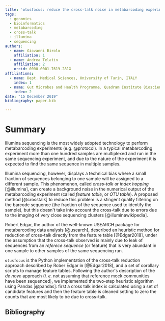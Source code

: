 ```yaml
---
title: 'otusfocus: reduce the cross-talk noise in metabarcoding experiments'
tags:
  - genomics
  - bioinformatics
  - metabarcoding
  - cross-talk
  - illumina
  - sequencing
authors:
  - name: Giovanni Birolo
    affiliation: 1
  - name: Andrea Telatin
    affiliation: 2
    orcid: 0000-0001-7619-281X
affiliations:
  - name: Dept. Medical Sciences, University of Turin, ITALY
    index: 1
  - name: Gut Microbes and Health Programme, Quadram Institute Bioscience, Norwich, UK
    index: 2
date: "15 December 2019"
bibliography: paper.bib

---
```



# Summary

Illumina sequencing is the most widely adopted technology to perform metabarcoding experiments (e.g. @protocol). 
In a typical metabarcoding experiment more than one hundred samples are multiplexed and run in the same sequencing experiment,
and due to the nature of the experiment it is expected to find the same sequence in multiple samples. 

Illumina sequencing, however, displays a technical bias where a small fraction of sequences belonging to one sample will be assigned
to a different sample. 
This phenomenon, called *cross-talk* or *index hopping* [@illumina], can create a background noise in the
numerical output of the metabarcoding experiment (called *feature table*, or *OTU table*). 
A proposed method [@crosstalk] to reduce this problem is a stingent quality filtering on the barcode sequence 
(the fraction of the sequence used to identify the sample), 
but this doesn't take into account the cross-talk due to errors due to the 
imaging of very close sequencing clusters [@illuminawikipedia].

Robert Edgar, the author of the well-known USEARCH package for metabarcoding data analysis [@usearch], described an heuristic method for
reduction of cross-talk directly from the feature table [@Edgar2018], 
under the assumption that the cross-talk observed is mainly due to leak of sequences
from an *referece sequence* (or feature) that is very abundant in one sample to other samples of the same sequencing run.

`otusfocus` is the Python implementation of the cross-talk reduction approach described by Rober Edgar in [@Edgar2018], and a set of corollary scripts to manage feature tables. 
Following the author's description of the *de novo* approach 
(*i. e.* not assuming that reference mock communities have been sequenced),
we implemented the two-step heuristic algorithm using Pandas [@pandas]: first a cross talk index is calculated using a set of candidate features and then the feature table is cleaned setting to zero the counts that are most likely to be due to cross-talk.

## Bibliography





